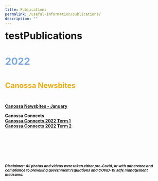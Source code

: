```yaml
---
title: Publications
permalink: /useful-information/publications/
description: ""
---
```

<font size="6"><b>testPublications</b></font>

<br>

<font size=6 color="#7daadf"><b>2022</b></font>

<br>

<font size=5 color="#eeac0d"><b>Canossa Newsbites<b></font>

<br>

[Canossa Newsbites - January](/files/Newsbites/Canossa%20Newsbites%20Jan%202022.pdf)





**Canossa Connects**<br>
[Canossa Connects 2022 Term 1](/files/Canossa%20Connects%202022%20Term%201.pdf)<br>
[Canossa Connects 2022 Term 2](/files/Canossa%20Connects%202022%20Term%202-compressed.pdf)



<br><br><br><br><br><br>
<sup>_Disclaimer: All photos and videos were taken either pre-Covid, or with adherence and compliance to prevailing government regulations and COVID-19 safe management measures._</sup>